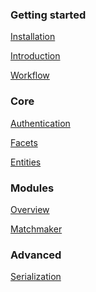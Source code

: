 
### Getting started

[Installation](installation)

[Introduction](introduction)

[Workflow](workflow)


### Core

[Authentication](authentication)

[Facets](facets)

[Entities](entities)


### Modules

[Overview](modules)

[Matchmaker](matchmaker)

<!--
[Leaderboards](leaderboards)
-->


### Advanced

<!--
[Clients & databases](clients-and-databases)
-->

[Serialization](serialization)

<!--

<hr>

### Old docs

[Old documentation!](old-documentation)

[Introduction](old-introduction)

[Unisave Local](unisave-local)

[Data Serialization](serialization)

[Cloud Overview *(deprecated)*](unisave-cloud)

[**New Cloud**<br>*(under construction)*](new-cloud)

[Cloud Connection](cloud-connection)


### Examples

[Leaderboard](example-leaderboard)

-->
